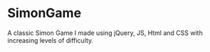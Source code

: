 # SimonGame
A classic Simon Game I made using jQuery, JS, Html and CSS with increasing levels of difficulty.
